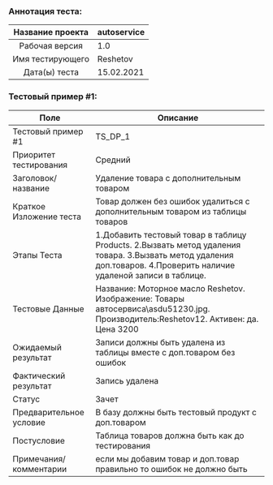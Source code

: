 ### Аннотация теста:
Название проекта | autoservice
:---:|:---
Рабочая версия | 1.0
Имя тестирующего | Reshetov
Дата(ы) теста | 15.02.2021


### Тестовый пример #1:
Поле | Описание 
---|---
Тестовый пример #1 | TS_DP_1 
Приоритет тестирования | Средний
Заголовок/название | Удаление товара с дополнительным товаром
Краткое Изложение теста | Товар должен без ошибок удалиться с дополнительным товаром из таблицы товаров
Этапы Теста | 1.Добавить тестовый товар в таблицу Products. 2.Вызвать метод удаления товара. 3.Вызвать метод удаления доп.товаров. 4.Проверить наличие удаленой записи в таблице.
Тестовые Данные | Название: Моторное масло Reshetov. Изображение: Товары автосервиса\asdu51230.jpg. Производитель:Reshetov12. Активен: да. Цена 3200
Ожидаемый результат | Записи должны быть удалена из таблицы вместе с доп.товаром без ошибок
Фактический результат | Запись удалена
Статус | Зачет
Предварительное условие | В базу должны быть тестовый продукт с доп.товаром
Постусловие | Таблица товаров должна быть как до тестирования 
Примечания/комментарии  | если мы добавим товар и доп.товар правильно то ошибок не должно быть
